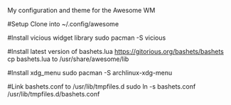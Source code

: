 My configuration and theme for the Awesome WM

#Setup
Clone into ~/.config/awesome

#Install vicious widget library
sudo pacman -S vicious

#Install latest version of bashets.lua
https://gitorious.org/bashets/bashets
cp bashets.lua to /usr/share/awesome/lib

#Install xdg_menu
sudo pacman -S archlinux-xdg-menu

#Link bashets.conf to /usr/lib/tmpfiles.d
sudo ln -s bashets.conf /usr/lib/tmpfiles.d/bashets.conf
